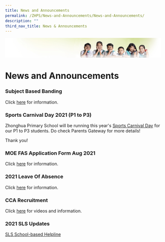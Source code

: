```yaml
---
title: News and Announcements
permalink: /ZHPS/News-and-Announcements/News-and-Announcements/
description: ""
third_nav_title: News & Announcements
---
```





![](/images/Banner.jpg)

# News and Announcements

### **Subject Based Banding**

Click [here](/for-parent/Subject-BASED-BANDING/) for information.

### **Sports Carnival Day 2021 (P1 to P3)**

Zhonghua Primary School will be running this year's [Sports Carnival Day](/for-parent/Sports-Carnival-Day-2021-P1-to-P3/) for our P1 to P3 students. Do check Parents Gateway for more details!

Thank you!

### **MOE FAS Application Form Aug 2021**

Click [here](https://zhonghuapri.moe.edu.sg/for-parent/2021-2022-financial-assistance-scheme-fas) for information.

### **2021 Leave Of Absence**

Click [here](/for-parent/Leave-of-Absence-LOA-scheme/) for information.

### **CCA Recruitment**

Click [here](/departments/Physical-Education/) for videos and information.

### **2021 SLS Updates**

[SLS School-based Helpline](/hbl/Singapore-Student-Learning-Space/)